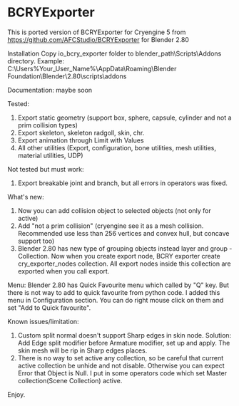 # BCRYExporter
This is ported version of BCRYExporter for Cryengine 5 from https://github.com/AFCStudio/BCRYExporter for Blender 2.80
 
Installation
Copy io_bcry_exporter folder to blender_path\Scripts\Addons directory.
Example: C:\Users\%Your_User_Name%\AppData\Roaming\Blender Foundation\Blender\2.80\scripts\addons

Documentation: maybe soon

Tested:
1) Export static geometry (support box, sphere, capsule, cylinder and not a prim collision types)
2) Export skeleton, skeleton radgoll, skin, chr.
3) Export animation through Limit with Values
4) All other utilities (Export, configuration, bone utilities, mesh utilities, material utilities, UDP)

Not tested but must work:
1) Export breakable joint and branch, but all errors in operators was fixed.

What's new:
1) Now you can add collision object to selected objects (not only for active)
2) Add "not a prim collision" (cryengine see it as a mesh collision. Recommended use less than 256 vertices and convex hull, but concave support too)
3) Blender 2.80 has new type of grouping objects instead layer and group - Collection. Now when you create export node, BCRY exporter create cry_exporter_nodes collection. All export nodes inside this collection are exported when you call export.

Menu: Blender 2.80 has Quick Favourite menu which called by "Q" key. But there is not way to add to quick favourite from python code. I added this menu in Configuration section. You can do right mouse click on them and set "Add to Quick favourite".

Known issues/limitation:
1) Custom split normal doesn't support Sharp edges in skin node. Solution: Add Edge split modifier before Armature modifier, set up and apply. The skin mesh will be rip in Sharp edges places.
2) There is no way to set active any collection, so be careful that current active collection be unhide and not disable. Otherwise you can expect Error that Object is Null. I put in some operators code which set Master collection(Scene Collection) active.

Enjoy.
